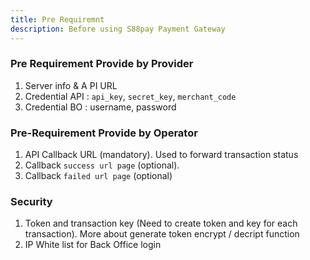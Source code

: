 ```yaml
---
title: Pre Requiremnt
description: Before using S88pay Payment Gateway
---
```


### Pre Requirement Provide by Provider

1. Server info & A PI URL
2. Credential API : `api_key`, `secret_key`, `merchant_code`
3. Credential BO : username, password

### Pre-Requirement Provide by Operator

1. API Callback URL (mandatory). Used to forward transaction status
2. Callback `success url page` (optional).
3. Callback `failed url page` (optional)

### Security

1. Token and transaction key (Need to create token and key for each transaction). More about generate token encrypt /
   decript function
2. IP White list for Back Office login
